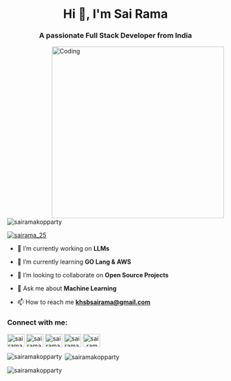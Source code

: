 <h1 align="center">Hi 👋, I'm Sai Rama</h1>
<h3 align="center">A passionate Full Stack Developer from India</h3>
<img align="right" alt="Coding" width="400" src="https://cdn.dribbble.com/users/1162077/screenshots/3848914/programmer.gif">

<p align="left"> <img src="https://komarev.com/ghpvc/?username=sairamakopparty&label=Profile%20views&color=0e75b6&style=flat" alt="sairamakopparty" /> </p>

<p align="left"> <a href="https://twitter.com/sairama_25" target="blank"><img src="https://img.shields.io/twitter/follow/sairama_25?logo=twitter&style=for-the-badge" alt="sairama_25" /></a> </p>

- 🔭 I’m currently working on **LLMs**

- 🌱 I’m currently learning **GO Lang & AWS**

- 👯 I’m looking to collaborate on **Open Source Projects**

- 💬 Ask me about **Machine Learning**

- 📫 How to reach me **khsbsairama@gmail.com**

<h3 align="left">Connect with me:</h3>
<p align="left">
<a href="https://twitter.com/sairama_25" target="blank"><img align="center" src="https://raw.githubusercontent.com/rahuldkjain/github-profile-readme-generator/master/src/images/icons/Social/twitter.svg" alt="sairama_25" height="30" width="40" /></a>
<a href="https://linkedin.com/in/sairama-kopparty" target="blank"><img align="center" src="https://raw.githubusercontent.com/rahuldkjain/github-profile-readme-generator/master/src/images/icons/Social/linked-in-alt.svg" alt="sairama-kopparty" height="30" width="40" /></a>
<a href="https://instagram.com/sairama_25" target="blank"><img align="center" src="https://raw.githubusercontent.com/rahuldkjain/github-profile-readme-generator/master/src/images/icons/Social/instagram.svg" alt="sairama_25" height="30" width="40" /></a>
<a href="https://www.hackerrank.com/sairamakopparty" target="blank"><img align="center" src="https://raw.githubusercontent.com/rahuldkjain/github-profile-readme-generator/master/src/images/icons/Social/hackerrank.svg" alt="sairamakopparty" height="30" width="40" /></a>
<a href="https://www.leetcode.com/sai_rama" target="blank"><img align="center" src="https://raw.githubusercontent.com/rahuldkjain/github-profile-readme-generator/master/src/images/icons/Social/leet-code.svg" alt="sai_rama" height="30" width="40" /></a>
</p>

<p><img align="left" src="https://github-readme-stats.vercel.app/api/top-langs?username=sairamakopparty&show_icons=true&locale=en&layout=compact" alt="sairamakopparty" /></p>

<p>&nbsp;<img align="center" src="https://github-readme-stats.vercel.app/api?username=sairamakopparty&show_icons=true&locale=en" alt="sairamakopparty" /></p>

<p><img align="center" src="https://github-readme-streak-stats.herokuapp.com/?user=sairamakopparty&" alt="sairamakopparty" /></p>
